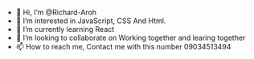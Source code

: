 - 👋 Hi, I’m @Richard-Aroh
- 👀 I’m interested in JavaScript, CSS And Html.
- 🌱 I’m currently learning React
- 💞️ I’m looking to collaborate on Working together and learing together
- 📫 How to reach me, Contact me with this number 09034513494

<!---
Richard-Aroh/Richard-Aroh is a ✨ special ✨ repository because its `README.md` (this file) appears on your GitHub profile.
You can click the Preview link to take a look at your changes.
--->
